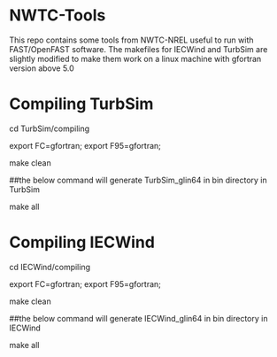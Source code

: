# NWTC-Tools
This repo contains some tools from NWTC-NREL useful to run with FAST/OpenFAST software. The makefiles for IECWind and TurbSim are slightly modified to make them work on a linux machine with gfortran version above 5.0

# Compiling TurbSim
cd TurbSim/compiling

export FC=gfortran; export F95=gfortran;

make clean

##the below command will generate TurbSim_glin64 in bin directory in TurbSim

make all

# Compiling IECWind

cd IECWind/compiling

export FC=gfortran; export F95=gfortran;

make clean

##the below command will generate IECWind_glin64 in bin directory in IECWind

make all 
